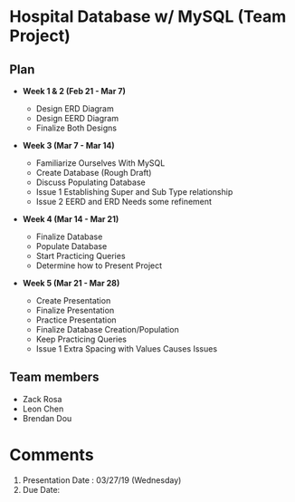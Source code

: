 # Hospital Database w/ MySQL (Team Project)

## Plan

* **Week 1 & 2 (Feb 21 - Mar 7)**
  - Design ERD Diagram
  - Design EERD Diagram
  - Finalize Both Designs

* **Week 3 (Mar 7 - Mar 14)**
  - Familiarize Ourselves With MySQL
  - Create Database (Rough Draft)
  - Discuss Populating Database
  - Issue 1 Establishing Super and Sub Type relationship
  - Issue 2 EERD and ERD Needs some refinement 

* **Week 4 (Mar 14 - Mar 21)**
  - Finalize Database
  - Populate Database
  - Start Practicing Queries
  - Determine how to Present Project 

* **Week 5 (Mar 21 - Mar 28)**
  - Create Presentation
  - Finalize Presentation 
  - Practice Presentation
  - Finalize Database Creation/Population
  - Keep Practicing Queries 
  - Issue 1 Extra Spacing with Values Causes Issues

## Team members

* Zack Rosa 
* Leon Chen
* Brendan Dou

# Comments
1. Presentation Date : 03/27/19 (Wednesday)
2. Due Date:
